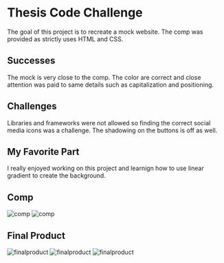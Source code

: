 # Thesis Code Challenge

The goal of this project is to recreate a mock website. The comp was provided as strictly uses HTML and CSS.

## Successes

The mock is very close to the comp. The color are correct and close attention was paid to same details such as capitalization and positioning.

## Challenges

Libraries and frameworks were not allowed so finding the correct social media icons was a challenge. The shadowing on the buttons is off as well. 

## My Favorite Part

I really enjoyed working on this project and learnign how to use linear gradient to create the background.

## Comp

![comp](/assets/Comp-Top-Page.png)
![comp](/assets/Comp-Bottom-Page.png)

## Final Product

![finalproduct](/assets/Top-Page.png)
![finalproduct](/assets/Mid-Page.png)
![finalproduct](/assets/Bottom-Page.png)

